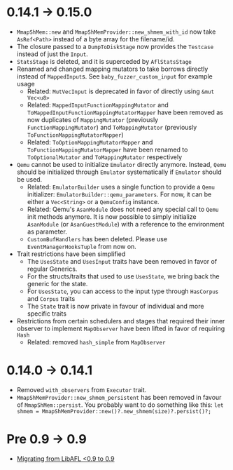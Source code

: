 
# 0.14.1 -> 0.15.0
- `MmapShMem::new` and `MmapShMemProvider::new_shmem_with_id` now take `AsRef<Path>` instead of a byte array for the filename/id.
- The closure passed to a `DumpToDiskStage` now provides the `Testcase` instead of just the `Input`.
- `StatsStage` is deleted, and it is superceded by `AflStatsStage`
- Renamed and changed mapping mutators to take borrows directly instead of `MappedInput`s. See `baby_fuzzer_custom_input` for example usage
  - Related: `MutVecInput` is deprecated in favor of directly using `&mut Vec<u8>`
  - Related: `MappedInputFunctionMappingMutator` and `ToMappedInputFunctionMappingMutatorMapper` have been removed as now duplicates of `MappingMutator` (previously `FunctionMappingMutator`) and `ToMappingMutator` (previously `ToFunctionMappingMutatorMapper`)
  - Related: `ToOptionMappingMutatorMapper` and `ToFunctionMappingMutatorMapper` have been renamed to `ToOptionalMutator` and `ToMappingMutator` respectively
- `Qemu` cannot be used to initialize `Emulator` directly anymore. Instead, `Qemu` should be initialized through `Emulator` systematically if `Emulator` should be used.
  - Related: `EmulatorBuilder` uses a single function to provide a `Qemu` initializer: `EmulatorBuilder::qemu_parameters`. For now, it can be either a `Vec<String>` or a `QemuConfig` instance.
  - Related: Qemu's `AsanModule` does not need any special call to `Qemu` init methods anymore. It is now possible to simply initialize `AsanModule` (or `AsanGuestModule`) with a reference to the environment as parameter.
  - `CustomBufHandlers` has been deleted. Please use `EventManagerHooksTuple` from now on.
- Trait restrictions have been simplified
  - The `UsesState` and `UsesInput` traits have been removed in favor of regular Generics.
  - For the structs/traits that used to use `UsesState`, we bring back the generic for the state.
  - For `UsesState`, you can access to the input type through `HasCorpus` and `Corpus` traits
  - The `State` trait is now private in favour of individual and more specific traits
- Restrictions from certain schedulers and stages that required their inner observer to implement `MapObserver` have been lifted in favor of requiring `Hash`
  - Related: removed `hash_simple` from `MapObserver`

# 0.14.0 -> 0.14.1
- Removed `with_observers` from `Executor` trait.
- `MmapShMemProvider::new_shmem_persistent` has been removed in favour of `MmapShMem::persist`. You probably want to do something like this: `let shmem = MmapShMemProvider::new()?.new_shmem(size)?.persist()?;`

# Pre 0.9 -> 0.9
- [Migrating from LibAFL <0.9 to 0.9](https://aflplus.plus/libafl-book/design/migration-0.9.html)